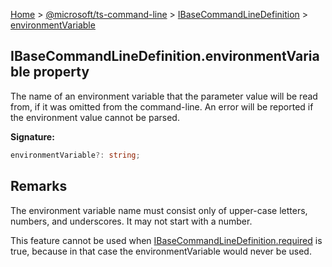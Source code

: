 [Home](./index) &gt; [@microsoft/ts-command-line](./ts-command-line.md) &gt; [IBaseCommandLineDefinition](./ts-command-line.ibasecommandlinedefinition.md) &gt; [environmentVariable](./ts-command-line.ibasecommandlinedefinition.environmentvariable.md)

## IBaseCommandLineDefinition.environmentVariable property

The name of an environment variable that the parameter value will be read from, if it was omitted from the command-line. An error will be reported if the environment value cannot be parsed.

<b>Signature:</b>

```typescript
environmentVariable?: string;
```

## Remarks

The environment variable name must consist only of upper-case letters, numbers, and underscores. It may not start with a number.

This feature cannot be used when [IBaseCommandLineDefinition.required](./ts-command-line.ibasecommandlinedefinition.required.md) is true, because in that case the environmentVariable would never be used.

